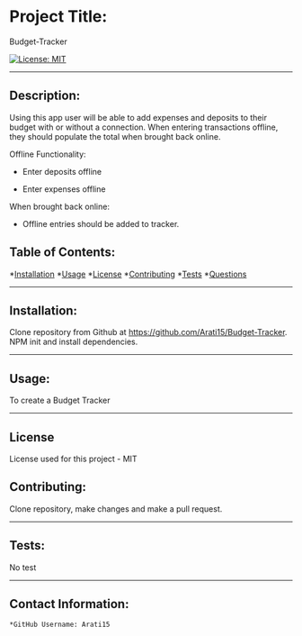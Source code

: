 # Project Title: 

  Budget-Tracker

  [![License: MIT](https://img.shields.io/badge/License-MIT-yellow.svg)](https://opensource.org/licenses/MIT)
  
---

  ## Description:
   Using this app user will be able to add expenses and deposits to their budget with or without a connection. When entering transactions offline, they should populate the total when brought back online.

 Offline Functionality:

  * Enter deposits offline

  * Enter expenses offline

When brought back online:

  * Offline entries should be added to tracker.


  ## Table of Contents:
  *[Installation](#Installation) 
  *[Usage](#Usage)
  *[License](#License)
  *[Contributing](#Contribution)
  *[Tests](#Tests) 
  *[Questions](#Contact-Information)

---

  ## Installation:

  Clone repository from Github at https://github.com/Arati15/Budget-Tracker. NPM init and install dependencies.

---

  ## Usage:

  To create  a Budget Tracker 

---

  ## License
  License used for this project - MIT
    

  ## Contributing:

  Clone repository, make changes and make a pull request.

---

  ## Tests:
  No test

---

  ## Contact Information:
    *GitHub Username: Arati15
    
  
